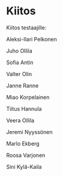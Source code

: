 # Kiitos

Kiitos testaajille:

Aleksi-Ilari Pelkonen

Juho Ollila

Sofia Antin

Valter Olin

Janne Ranne

Miao Korpelainen

Tiitus Hannula

Veera Ollila

Jeremi Nyyssönen

Marlo Ekberg

Roosa Varjonen

Sini Kylä-Kaila
